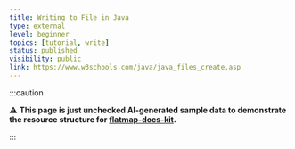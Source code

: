 ```yaml
---
title: Writing to File in Java
type: external
level: beginner
topics: [tutorial, write]
status: published
visibility: public
link: https://www.w3schools.com/java/java_files_create.asp
---
```


:::caution

⚠️ **This page is just unchecked AI-generated sample data to demonstrate the resource structure for [flatmap-docs-kit](https://github.com/lizeraes/flatmap-docs-kit).**

:::